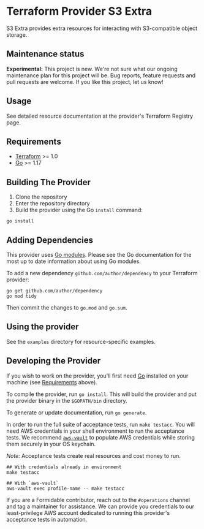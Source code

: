 # Terraform Provider S3 Extra

S3 Extra provides extra resources for interacting with S3-compatible object storage.

## Maintenance status

**Experimental:** This project is new. We're not sure what our ongoing maintenance plan for this project will be. Bug reports, feature requests and pull requests are welcome. If you like this project, let us know!

[maintenance-image]: https://img.shields.io/badge/maintenance-experimental-blueviolet.svg

## Usage

See detailed resource documentation at the provider's Terraform Registry page.

## Requirements

- [Terraform](https://www.terraform.io/downloads.html) >= 1.0
- [Go](https://golang.org/doc/install) >= 1.17

## Building The Provider

1. Clone the repository
1. Enter the repository directory
1. Build the provider using the Go `install` command:

```shell
go install
```

## Adding Dependencies

This provider uses [Go modules](https://github.com/golang/go/wiki/Modules).
Please see the Go documentation for the most up to date information about using Go modules.

To add a new dependency `github.com/author/dependency` to your Terraform provider:

```shell
go get github.com/author/dependency
go mod tidy
```

Then commit the changes to `go.mod` and `go.sum`.

## Using the provider

See the `examples` directory for resource-specific examples.

## Developing the Provider

If you wish to work on the provider, you'll first need [Go](http://www.golang.org) installed on your machine (see [Requirements](#requirements) above).

To compile the provider, run `go install`. This will build the provider and put the provider binary in the `$GOPATH/bin` directory.

To generate or update documentation, run `go generate`.

In order to run the full suite of acceptance tests, run `make testacc`. You will need AWS credentials in your shell environment to run the acceptance tests. We recommend [`aws-vault`][aws-vault] to populate AWS credentials while storing them securely in your OS keychain.

*Note:* Acceptance tests create real resources and cost money to run.

```shell
## With credentials already in environment
make testacc

## With `aws-vault`
aws-vault exec profile-name -- make testacc
```

If you are a Formidable contributor, reach out to the `#operations` channel and tag a maintainer for assistance. We can provide you credentials to our least-privilege AWS account dedicated to running this provider's acceptance tests in automation.

[aws-vault]: https://github.com/99designs/aws-vault